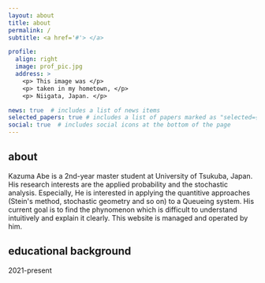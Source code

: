 ```yaml
---
layout: about
title: about
permalink: /
subtitle: <a href='#'> </a> 

profile:
  align: right
  image: prof_pic.jpg
  address: >
    <p> This image was </p>
    <p> taken in my hometown, </p>
    <p> Niigata, Japan. </p>

news: true  # includes a list of news items
selected_papers: true # includes a list of papers marked as "selected={true}"
social: true  # includes social icons at the bottom of the page
---
```


## about
Kazuma Abe is a 2nd-year master student at University of Tsukuba, Japan. His research interests are the applied probability and the stochastic analysis. Especially, He is interested in applying the quantitive approaches (Stein's method, stochastic geometry and so on) to a Queueing system. His current goal is to find the phynomenon which is difficult to understand intuitively and explain it clearly. This website is managed and operated by him.

<!-- My Ultimate goal is to identify what is acutually happened or not by using the probability theory or new methods! --> 


## educational background
2021-present


<!-- Put your address / P.O. box / other info right below your picture. You can also disable any these elements by editing `profile` property of the YAML header of your `_pages/about.md`. Edit `_bibliography/papers.bib` and Jekyll will render your [publications page](/al-folio/publications/) automatically.

Link to your social media connections, too. This theme is set up to use [Font Awesome icons](http://fortawesome.github.io/Font-Awesome/) and [Academicons](https://jpswalsh.github.io/academicons/), like the ones below. Add your Facebook, Twitter, LinkedIn, Google Scholar, or just disable all of them. -->
